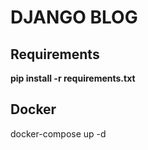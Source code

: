# DJANGO BLOG

## Requirements
**pip install -r requirements.txt**

## Docker

docker-compose up -d
